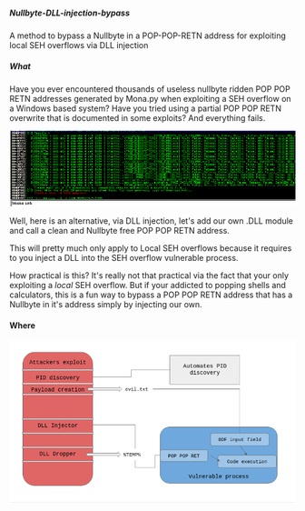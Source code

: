 ##### Nullbyte-DLL-injection-bypass

A method to bypass a Nullbyte in a POP-POP-RETN address for exploiting local SEH overflows via DLL injection

##### What
Have you ever encountered thousands of useless nullbyte ridden POP POP RETN addresses generated by Mona.py when exploiting a SEH overflow on a Windows based system? Have you tried using a partial POP POP RETN overwrite that is documented in some exploits? And everything fails. 

![Image of mona ouput](images/pprnull.png)

Well, here is an alternative, via DLL injection, let's add our own .DLL module and call a clean and Nullbyte free POP POP RETN address.

This will pretty much only apply to Local SEH overflows because it requires to you inject a DLL into the SEH overflow vulnerable process.

How practical is this? It's really not that practical via the fact that your only exploiting a *local* SEH overflow. But if your addicted to popping shells and calculators, this is a fun way to bypass a POP POP RETN address that has a Nullbyte in it's address simply by injecting our own.

#### Where

![exploitation process](images/process.png)
